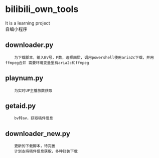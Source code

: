 # bilibili_own_tools
It is a learning project<br>
自编小程序<br>
## downloader.py
        为下载脚本，输入BV号，P数，选择画质，调用powershell使用aria2c下载，并用ffmpeg合并 需要环境变量里有aria2c和ffmpeg
## playnum.py
        为实时UP主播放数获取
## getaid.py
        bv转av，获取稿件信息
## downloader_new.py
        更新的下载脚本，待完善
        计划支持稿件信息获取，多种封装下载